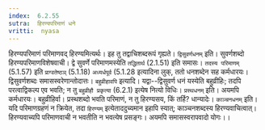 ```yaml
---
index:  6.2.55
sutra:  हिरण्यपरिमाणं धने
vritti:  nyasa
---
```


हिरण्यपरिमाणं परिमाणवद् हिरण्यमित्यर्थः। इह तु तद्वाचिशब्दरूपं गृह्यते। `द्विसुवर्णधनम्` इति। सुवर्णशब्दो हिरण्यपरिमाणविशेषवाची। द्वे सुवर्णे परिमाणमस्येति `तद्धितार्थ` (2.1.51) इति समासः। `तदस्य परिमाणम्` (5.1.57) इति `प्राग्वतेष्ठञ्` (5.1.18) `अध्यर्धपूर्व` (5.1.28 इत्यादिना लुक्, ततो धनशब्देन सह कर्मधारयः। द्विसुवर्णशब्दः समासस्वरेणान्तोदात्तः। `बहुव्रीहावपि` इत्यादि। यद्वा--द्विसुवर्ण धनं यस्येति बहुव्रीहिः; तदपि परत्वाद्विकल्प एव भवति; न तु `बहुव्रीहौ प्रकृत्या` (6.2.1) इत्येष नित्यो विधिः।
`प्रस्थधनम्` इति। अयमपि कर्मधारयः। बहुव्रीहिर्वा। प्रस्थशब्दो भवति परिमाणं, न तु हिरण्यसय, किं तर्हि? धान्यादेः। `काञ्चनधनम्` इति। यदि परिमाणग्रहणं न क्रियेत, तदा `हिरण्यम्` इत्येताददुच्यमान इहापि स्यात्; काञ्चनशब्दस्य हिरण्यवाचित्वात्। हिरण्यवाच्यपि परिमाणवाची न भवतीति न भवत्येष प्रसङ्गः। अयमपि समासस्वरापवादो योगः।।

